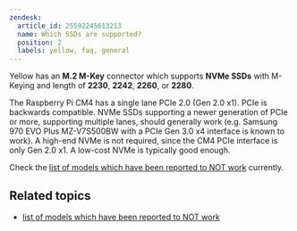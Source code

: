 ```yaml
---
zendesk:
  article_id: 25592245613213
  name: Which SSDs are supported?
  position: 2
  labels: yellow, faq, general
---
```


Yellow has an **M.2 M-Key** connector which supports **NVMe SSDs** with M-Keying and length of **2230**, **2242**, **2260**, or **2280**.

The Raspberry Pi CM4 has a single lane PCIe 2.0 (Gen 2.0 x1). PCIe is backwards compatible.
NVMe SSDs supporting a newer generation of PCIe or more, supporting multiple lanes, should generally work (e.g. Samsung 970 EVO Plus MZ-V7S500BW with a PCIe Gen 3.0 x4 interface is known to work).
A high-end NVMe is not required, since the CM4 PCIe interface is only Gen 2.0 x1.
A low-cost NVMe is typically good enough.

Check the [list of models which have been reported to NOT work](/hc/en-us/articles/25592268332445) currently.

## Related topics

- [list of models which have been reported to NOT work](/hc/en-us/articles/25592268332445)